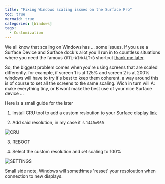 ```yaml
---
title: "Fixing Windows scaling issues on the Surface Pro"
toc: true
mermaid: true
categories: [Windows]
tags:
  - Customization
---
```


We all know that scaling on Windows has ... some issues. If you use a Surface Device and Surface dock's a lot you'll run in to countless situations where you need the famous `CRTL+WIN+ALT+B` shortcut [thank me later](https://superuser.com/questions/1127463/what-does-ctrlwinshiftb-do-in-windows).

So, the biggest problem comes when you're using screens that are scaled differently. for example, if screen 1 is at 125% and screen 2 is at 200% windows will have to try it's best to keep them coherent. a way around this is of course to set all the screens to the same scaling. Wich in turn will A: make everything tiny, or B wont make the best use of your nice Surface device ...

Here is a small guide for the later
1. Install CRU tool to add a custom resloution to your Surface display [link](https://www.monitortests.com/forum/Thread-Custom-Resolution-Utility-CRU)

2. Add said resolution, in my case it is `1440x960`

![CRU](https://blog.benstein.nl/assets/images/CRU-Settings.png)

3. REBOOT

4. Select the custom resolution and set scaling to 100%

![SETTINGS](https://blog.benstein.nl/assets/images/Display-Settings.png)

Small side note, Windows will somethimes 'resset' your resoloution when connection to new displays.
